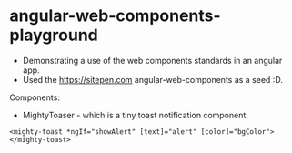 # angular-web-components-playground

- Demonstrating a use of the web components standards in an angular app.
- Used the https://sitepen.com angular-web-components as a seed :D.

Components:
- MightyToaser - which is a tiny toast notification component:

`<mighty-toast *ngIf="showAlert" [text]="alert" [color]="bgColor"></mighty-toast>
`
